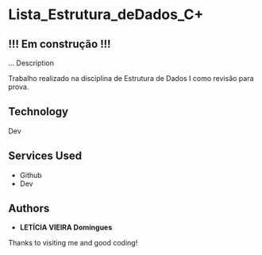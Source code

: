 # Lista_Estrutura_deDados_C+
  ## !!! Em construção !!!

... Description

Trabalho realizado na disciplina de Estrutura de Dados I como revisão para prova.
 
 
## Technology 
 
Dev
 

## Services Used
 
* Github
* Dev

## Authors
 
* **LETÍCIA VIEIRA Domingues**
 
 
Thanks to visiting me and good coding!
